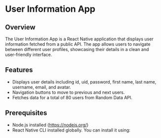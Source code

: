 # User Information App

## Overview
The User Information App is a React Native application that displays user information fetched from a public API. The app allows users to navigate between different user profiles, showcasing their details in a clean and user-friendly interface.

## Features
- Displays user details including id, uid, password, first name, last name, username, email, and avatar.
- Navigation buttons to move to previous and next users.
- Fetches data for a total of 80 users from Random Data API.

## Prerequisites
- Node.js installed (https://nodejs.org/)
- React Native CLI installed globally. You can install it using:
  